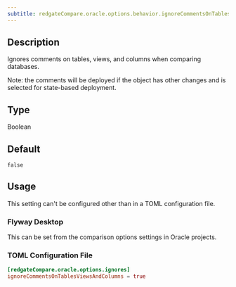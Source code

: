 ```yaml
---
subtitle: redgateCompare.oracle.options.behavior.ignoreCommentsOnTablesViewsAndColumns
---
```


## Description

Ignores comments on tables, views, and columns when comparing databases.

Note: the comments will be deployed if the object has other changes and is selected for state-based deployment.

## Type

Boolean

## Default

`false`

## Usage

This setting can't be configured other than in a TOML configuration file.

### Flyway Desktop

This can be set from the comparison options settings in Oracle projects.

### TOML Configuration File

```toml
[redgateCompare.oracle.options.ignores]
ignoreCommentsOnTablesViewsAndColumns = true
```
